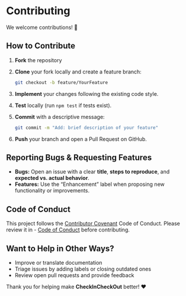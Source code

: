 # Contributing

We welcome contributions! 🎉

## How to Contribute

1. **Fork** the repository
2. **Clone** your fork locally and create a feature branch:

   ```bash
   git checkout -b feature/YourFeature
   ```
3. **Implement** your changes following the existing code style.
4. **Test** locally (run `npm test` if tests exist).
5. **Commit** with a descriptive message:

   ```bash
   git commit -m "Add: brief description of your feature"
   ```
6. **Push** your branch and open a Pull Request on GitHub.

## Reporting Bugs & Requesting Features

* **Bugs:** Open an issue with a clear **title**, **steps to reproduce**, and **expected vs. actual behavior**.
* **Features:** Use the “Enhancement” label when proposing new functionality or improvements.

## Code of Conduct

This project follows the [Contributor Covenant](https://www.contributor-covenant.org/) Code of Conduct. Please review it in - [Code of Conduct](Code_of_Conduct)  before contributing.

## Want to Help in Other Ways?

* Improve or translate documentation
* Triage issues by adding labels or closing outdated ones
* Review open pull requests and provide feedback

Thank you for helping make **CheckInCheckOut** better! ❤️
